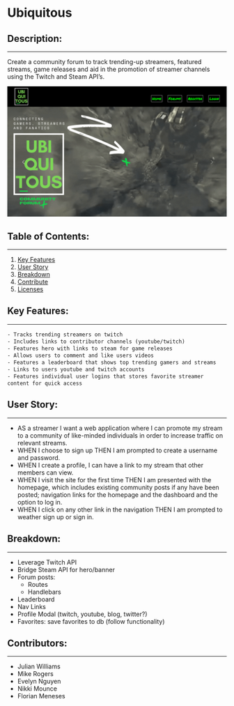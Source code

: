 # Ubiquitous

## Description:

---
Create a community forum to track trending-up streamers, featured streams, game releases and aid in the promotion of streamer channels using the Twitch and Steam API’s.

![Hero](ub-hero.png)

## Table of Contents:

---
1. [Key Features](#key-features)
2. [User Story](#user-story)
3. [Breakdown](#breakdown)
4. [Contribute](#contributors)
5. [Licenses](#licenses)

## Key Features:

---

	- Tracks trending streamers on twitch
	- Includes links to contributor channels (youtube/twitch)
	- Features hero with links to steam for game releases
	- Allows users to comment and like users videos
	- Features a leaderboard that shows top trending gamers and streams
	- Links to users youtube and twitch accounts
	- Features individual user logins that stores favorite streamer content for quick access


## User Story:

---

 - AS a streamer I want a web application where I can promote my stream to a community of like-minded individuals in order to increase traffic on relevant streams.
 - WHEN I choose to sign up THEN I am prompted to create a username and password.
 - WHEN I create a profile, I can have a link to my stream that other members can view.
 - WHEN I visit the site for the first time THEN I am presented with the homepage, which includes existing community posts if any have been posted; navigation links for the homepage and the dashboard and the option to log in.
 - WHEN I click on any other link in the navigation THEN I am prompted to weather sign up or sign in.


## Breakdown:

---

 - Leverage Twitch API
 - Bridge Steam API for hero/banner
 - Forum posts:
   - Routes
   - Handlebars
 - Leaderboard
 - Nav Links
 - Profile Modal (twitch, youtube, blog, twitter?)
 - Favorites: save favorites to db (follow functionality)


## Contributors:

---
- Julian Williams
- Mike Rogers
- Evelyn Nguyen
- Nikki Mounce
- Florian Meneses
